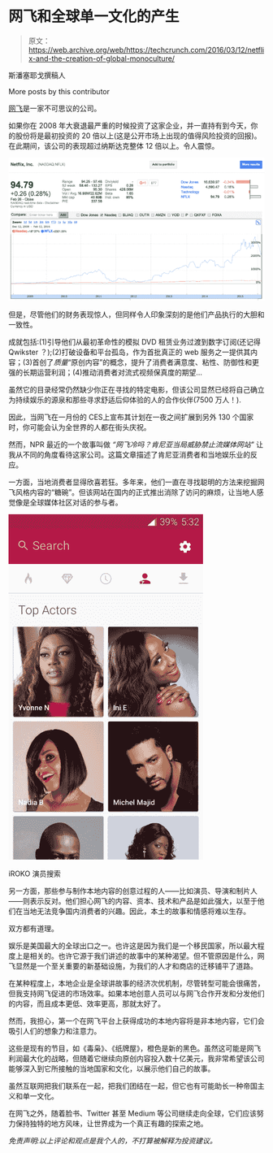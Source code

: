 # 网飞和全球单一文化的产生

> 原文：<https://web.archive.org/web/https://techcrunch.com/2016/03/12/netflix-and-the-creation-of-global-monoculture/>

斯潘塞耶戈撰稿人

More posts by this contributor

[网飞](https://web.archive.org/web/20230316044218/https://www.netflix.com/)是一家不可思议的公司。

如果你在 2008 年大衰退最严重的时候投资了这家企业，并一直持有到今天，你的股份将是最初投资的 20 倍以上(这是公开市场上出现的值得风险投资的回报)。在此期间，该公司的表现超过纳斯达克整体 12 倍以上。令人震惊。

![Netflix Run vs. NASDAQ (1)](img/6508fccbce66969c5a8fdc25dad6b232.png)

但是，尽管他们的财务表现惊人，但同样令人印象深刻的是他们产品执行的大胆和一致性。

成就包括:(1)引导他们从最初革命性的模拟 DVD 租赁业务过渡到数字订阅(还记得 Qwikster ？);(2)打破设备和平台孤岛，作为首批真正的 web 服务之一提供其内容；(3)首创了*质量*“原创内容”的概念，提升了消费者满意度、粘性、防御性和更强的长期运营利润；(4)推动消费者对流式视频保真度的期望…

虽然它的目录经常仍然缺少你正在寻找的特定电影，但该公司显然已经将自己确立为持续娱乐的源泉和那些寻求舒适后仰体验的人的合作伙伴(7500 万人！).

因此，当网飞在一月份的 CES上宣布其计划在一夜之间扩展到另外 130 个国家时，你可能会认为全世界的人都在街头庆祝。

然而，NPR 最近的一个故事叫做 *“网飞冷吗？肯尼亚当局威胁禁止流媒体网站"* 让我从不同的角度看待这家公司。这篇文章描述了肯尼亚消费者和当地娱乐业的反应。

一方面，当地消费者显得欣喜若狂。多年来，他们一直在寻找聪明的方法来挖掘网飞风格内容的“糖碗”。但该网站在国内的正式推出消除了访问的麻烦，让当地人感觉像是全球媒体社区对话的参与者。

![iROKO actors](img/f62bc1fd1a8a06b2ca7c174569f61822.png)

iROKO 演员搜索

另一方面，那些参与制作本地内容的创意过程的人——比如演员、导演和制片人——则表示反对。他们担心网飞的内容、资本、技术和产品是如此强大，以至于他们在当地无法竞争国内消费者的兴趣。因此，本土的故事和情感将难以生存。

双方都有道理。

娱乐是美国最大的全球出口之一。也许这是因为我们是一个移民国家，所以最大程度上是相关的。也许它源于我们讲述的故事中的某种渴望。但不管原因是什么，网飞显然是一个至关重要的新基础设施，为我们的人才和商店的迁移铺平了道路。

在某种程度上，本地企业是全球讲故事的经济次优机制，尽管转型可能会很痛苦，但我支持网飞促进的市场效率。如果本地创意人员可以与网飞合作开发和分发他们的内容，而且成本更低、效率更高，那就太好了。

然而，我担心，第一个在网飞平台上获得成功的本地内容将是非本地内容，它们会吸引人们的想象力和注意力。

这些是现有的节目，如《毒枭》、《纸牌屋》，橙色是新的黑色。虽然这可能是网飞利润最大化的战略，但随着它继续向原创内容投入数十亿美元，我非常希望该公司能够深入到它所接触的当地国家和文化，以展示他们自己的故事。

虽然互联网把我们联系在一起，把我们团结在一起，但它也有可能助长一种帝国主义和单一文化。

在网飞之外，随着脸书、Twitter 甚至 Medium 等公司继续走向全球，它们应该努力保持独特的地方风味，让世界成为一个真正有趣的探索之地。

*免责声明:以上评论和观点是我个人的，不打算被解释为投资建议。*